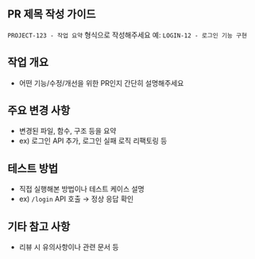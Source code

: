 ## PR 제목 작성 가이드
`PROJECT-123 - 작업 요약` 형식으로 작성해주세요
예: `LOGIN-12 - 로그인 기능 구현`

## 작업 개요
- 어떤 기능/수정/개선을 위한 PR인지 간단히 설명해주세요

## 주요 변경 사항
- 변경된 파일, 함수, 구조 등을 요약
- ex) 로그인 API 추가, 로그인 실패 로직 리팩토링 등

## 테스트 방법
- 직접 실행해본 방법이나 테스트 케이스 설명
- ex) `/login` API 호출 → 정상 응답 확인

## 기타 참고 사항
- 리뷰 시 유의사항이나 관련 문서 등
